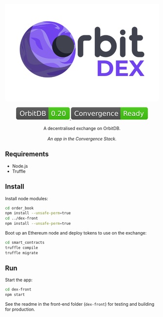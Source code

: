<p align="center">
    <img src="./img/logo.png" width="550" />
    <br><br>
    <a href="https://github.com/orbitdb/orbit-db" alt="OrbitDB">
        <img src="./img/orbitv.svg" />
    </a>
    <a href="https://outlierventures.io" alt="Convergence ready">
        <img src="./img/convergence.svg" />
    </a>
    <br><br>
    A decentralised exchange on OrbitDB.
    <br><br>
    <i>An app in the Convergence Stack.</i>
</p>

## Requirements

- Node.js
- Truffle

## Install

Install node modules:

```sh
cd order_book
npm install --unsafe-perm=true
cd ../dex-front
npm install --unsafe-perm=true
```

Boot up an Ethereum node and deploy tokens to use on the exchange:

```sh
cd smart_contracts
truffle compile
truffle migrate
```

## Run

Start the app:

```sh
cd dex-front
npm start
```

See the readme in the front-end folder (`dex-front`) for testing and building for production.
